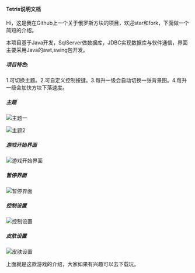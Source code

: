 #### Tetris说明文档

Hi，这是我在Github上一个关于俄罗斯方块的项目，欢迎star和fork，下面做一个简短的介绍。

本项目基于Java开发，SqlServer做数据库，JDBC实现数据库与软件通信，界面主要采用Java的awt,swing包开发。

##### 项目特色:

1.可切换主题。2.可自定义控制按键。3.每升一级会自动切换一张背景图。4.每升一级会加快方块下落速度。

##### 主题

![主题一](https://s2.ax1x.com/2019/01/17/kp3DH0.png)

![主题2](https://s2.ax1x.com/2019/01/17/kp30un.png)

##### 游戏开始界面

![游戏开始界面](https://s2.ax1x.com/2019/01/17/kp3djs.png)

##### 暂停界面

![暂停界面](https://s2.ax1x.com/2019/01/17/kp3U3Q.png)

##### 控制设置

![控制设置](https://s2.ax1x.com/2019/01/17/kp3BBq.png)

##### 皮肤设置

![皮肤设置](https://s2.ax1x.com/2019/01/17/kp3sEV.png)

上面就是这款游戏的介绍，大家如果有兴趣可以去下载玩。
